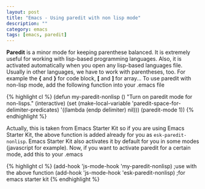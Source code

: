 ```yaml
---
layout: post
title: "Emacs - Using paredit with non lisp mode"
description: ""
category: emacs
tags: [emacs, paredit]
---
```



**Paredit** is a minor mode for keeping parenthese balanced. It is extremely
useful for working with lisp-based programming languages. Also, it is activated
automatically when you open any lisp-based languages file. Usually in other
languages, we have to work with parentheses, too. For example the **{** and
**}** for code block, **\[** and **\]** for array... To use paredit with non-lisp
mode, add the following function into your .emacs file

{% highlight cl %}
(defun my-paredit-nonlisp ()
  "Turn on paredit mode for non-lisps."
  (interactive)
  (set (make-local-variable 'paredit-space-for-delimiter-predicates)
       '((lambda (endp delimiter) nil)))
  (paredit-mode 1))
{% endhighlight %}

Actually, this is taken from Emacs Starter Kit so if you are using Emacs Starter
Kit, the above function is added already for you as `esk-paredit-nonlisp`. Emacs
Starter Kit also activates it by default for you in some modes (javascript for
example). Now, if you want to activate paredit for a certain mode, add this to
your .emacs

<!-- more -->

{% highlight cl %}
(add-hook 'js-mode-hook 'my-paredit-nonlisp) ;use with the above function
(add-hook 'js-mode-hook 'esk-paredit-nonlisp) ;for emacs starter kit
{% endhighlight %}

